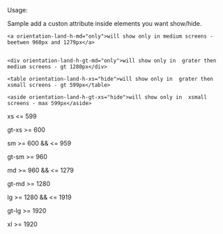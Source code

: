 

Usage:

Sample add a custon attribute inside elements you want show/hide.



    <a orientation-land-h-md="only">will show only in medium screens - beetwen 960px and 1279px</a>


    <div orientation-land-h-gt-md="only">will show only in  grater then medium screens - gt 1280px</div>

    <table orientation-land-h-xs="hide">will show only in  grater then xsmall screens - gt 599px</table>

    <aside orientation-land-h-gt-xs="hide">will show only in  xsmall screens - max 599px</aside>
    






xs           <= 599 

gt-xs        >= 600  

sm           >= 600  && <= 959

gt-sm        >= 960

md           >= 960  && <= 1279

gt-md        >= 1280

lg           >= 1280 && <= 1919

gt-lg        >= 1920

xl           >= 1920
